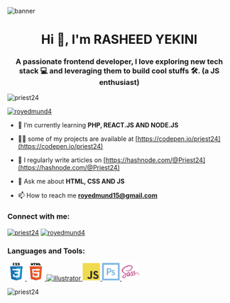 ![banner](https://user-images.githubusercontent.com/69377706/187610146-6b5df557-9ed2-43c0-8bdd-fd560004bee5.png)

<h1 align="center">Hi 👋, I'm RASHEED YEKINI</h1>
<h3 align="center">A passionate frontend developer, I love exploring new tech stack 💻 and leveraging them to build cool stuffs 🛠️. (a JS enthusiast)</h3>

<p align="left"> <img src="https://komarev.com/ghpvc/?username=priest24&label=Profile%20views&color=0e75b6&style=flat" alt="priest24" /> </p>


<p align="left"> <a href="https://twitter.com/royedmund4" target="blank"><img src="https://img.shields.io/twitter/follow/royedmund4?logo=twitter&style=for-the-badge" alt="royedmund4" /></a> </p>

- 🌱 I’m currently learning **PHP, REACT.JS AND NODE.JS**

- 👨‍💻 some of my projects are available at [https://codepen.io/priest24](https://codepen.io/priest24)

- 📝 I regularly write articles on [https://hashnode.com/@Priest24](https://hashnode.com/@Priest24)

- 💬 Ask me about **HTML, CSS AND JS**

- 📫 How to reach me **royedmund15@gmail.com**

<h3 align="left">Connect with me:</h3>
<p align="left">
<a href="https://codepen.io/priest24" target="blank"><img align="center" src="https://raw.githubusercontent.com/rahuldkjain/github-profile-readme-generator/master/src/images/icons/Social/codepen.svg" alt="priest24" height="30" width="40" /></a>
<a href="https://twitter.com/royedmund4" target="blank"><img align="center" src="https://raw.githubusercontent.com/rahuldkjain/github-profile-readme-generator/master/src/images/icons/Social/twitter.svg" alt="royedmund4" height="30" width="40" /></a>
</p>

<h3 align="left">Languages and Tools:</h3>
<p align="left"> <a href="https://www.w3schools.com/css/" target="_blank" rel="noreferrer"> <img src="https://raw.githubusercontent.com/devicons/devicon/master/icons/css3/css3-original-wordmark.svg" alt="css3" width="40" height="40"/> </a> <a href="https://www.w3.org/html/" target="_blank" rel="noreferrer"> <img src="https://raw.githubusercontent.com/devicons/devicon/master/icons/html5/html5-original-wordmark.svg" alt="html5" width="40" height="40"/> </a> <a href="https://www.adobe.com/in/products/illustrator.html" target="_blank" rel="noreferrer"> <img src="https://www.vectorlogo.zone/logos/adobe_illustrator/adobe_illustrator-icon.svg" alt="illustrator" width="40" height="40"/> </a> <a href="https://developer.mozilla.org/en-US/docs/Web/JavaScript" target="_blank" rel="noreferrer"> <img src="https://raw.githubusercontent.com/devicons/devicon/master/icons/javascript/javascript-original.svg" alt="javascript" width="40" height="40"/> </a> <a href="https://www.photoshop.com/en" target="_blank" rel="noreferrer"> <img src="https://raw.githubusercontent.com/devicons/devicon/master/icons/photoshop/photoshop-line.svg" alt="photoshop" width="40" height="40"/> </a> <a href="https://sass-lang.com" target="_blank" rel="noreferrer"> <img src="https://raw.githubusercontent.com/devicons/devicon/master/icons/sass/sass-original.svg" alt="sass" width="40" height="40"/> </a> </p>

<p><img align="left" src="https://github-readme-stats.vercel.app/api/top-langs?username=priest24&show_icons=true&locale=en&layout=compact" alt="priest24" /></p>

